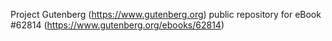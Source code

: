 Project Gutenberg (https://www.gutenberg.org) public repository for eBook #62814 (https://www.gutenberg.org/ebooks/62814)
